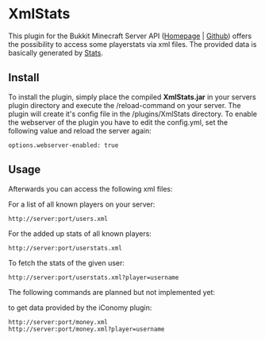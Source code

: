 # XmlStats

This plugin for the Bukkit Minecraft Server API ([Homepage](http://bukkig.org) | [Github](https://github.com/Bukkit/Bukkit )) offers the possibility to access some playerstats via xml files. The provided data is basically generated by [Stats](https://github.com/nidefawl/Stats).

## Install

To install the plugin, simply place the compiled **XmlStats.jar** in your servers plugin directory and execute the /reload-command on your server. The plugin will create it's config file in the /plugins/XmlStats directory. To enable the webserver of the plugin you have to edit the config.yml, set the following value and reload the server again:
  
    options.webserver-enabled: true
    
## Usage

Afterwards you can access the following xml files:

For a list of all known players on your server:

    http://server:port/users.xml 
    
For the added up stats of all known players:
    
    http://server:port/userstats.xml
    
To fetch the stats of the given user:

    http://server:port/userstats.xml?player=username    
    
The following commands are planned but not implemented yet:
 
to get data provided by the iConomy plugin:
    
    http://server:port/money.xml
    http://server:port/money.xml?player=username